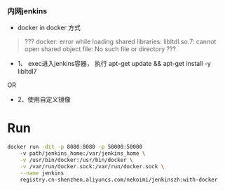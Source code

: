 ### 内网jenkins

- docker in docker 方式

> ??? docker: error while loading shared libraries: libltdl.so.7: cannot open shared object file: No such file or directory ???

- 1、 exec进入jenkins容器， 执行 apt-get update && apt-get install -y libltdl7

OR

- 2、使用自定义镜像

# Run

```bash
docker run -dit -p 8080:8080 -p 50000:50000
    -v path/jenkins_home:/var/jenkins_home \
    -v /usr/bin/docker:/usr/bin/docker \
    -v /var/run/docker.sock:/var/run/docker.sock \
    --name jenkins
    registry.cn-shenzhen.aliyuncs.com/nekoimi/jenkinszh:with-docker
```
